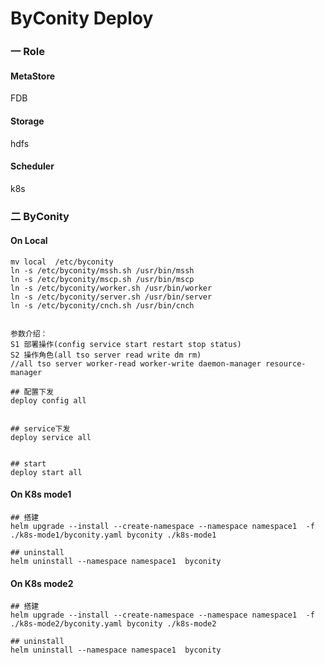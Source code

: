 # ByConity Deploy

### 一 Role



#### MetaStore

FDB



#### Storage

hdfs



#### Scheduler

k8s



### 二 ByConity 

#### On Local

```shell
mv local  /etc/byconity 
ln -s /etc/byconity/mssh.sh /usr/bin/mssh 
ln -s /etc/byconity/mscp.sh /usr/bin/mscp
ln -s /etc/byconity/worker.sh /usr/bin/worker
ln -s /etc/byconity/server.sh /usr/bin/server
ln -s /etc/byconity/cnch.sh /usr/bin/cnch


参数介绍：
S1 部署操作(config service start restart stop status)
S2 操作角色(all tso server read write dm rm)
//all tso server worker-read worker-write daemon-manager resource-manager

## 配置下发
deploy config all


## service下发
deploy service all


## start 
deploy start all
```



#### On K8s mode1

```shell
## 搭建
helm upgrade --install --create-namespace --namespace namespace1  -f ./k8s-mode1/byconity.yaml byconity ./k8s-mode1

## uninstall
helm uninstall --namespace namespace1  byconity
```



#### On K8s mode2

```shell
## 搭建
helm upgrade --install --create-namespace --namespace namespace1  -f ./k8s-mode2/byconity.yaml byconity ./k8s-mode2

## uninstall
helm uninstall --namespace namespace1  byconity
```

